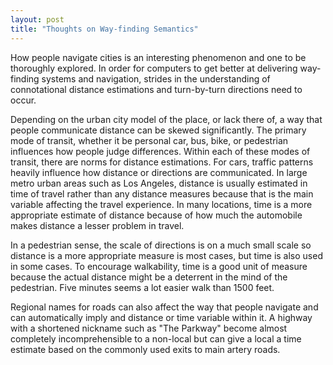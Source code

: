 ```yaml
---
layout: post
title: "Thoughts on Way-finding Semantics"
---
```


How people navigate cities is an interesting phenomenon and one to be thoroughly explored. In order for computers to get better at delivering way-finding systems and navigation, strides in the understanding of connotational distance estimations and turn-by-turn directions need to occur.

Depending on the urban city model of the place, or lack there of, a way that people communicate distance can be skewed significantly. The primary mode of transit, whether it be personal car, bus, bike, or pedestrian influences how people judge differences. Within each of these modes of transit, there are norms for distance estimations. For cars, traffic patterns heavily influence how distance or directions are communicated. In large metro urban areas such as Los Angeles, distance is usually estimated in time of travel rather than any distance measures because that is the main variable affecting the travel experience. In many locations, time is a more appropriate estimate of distance because of how much the automobile makes distance a lesser problem in travel.

In a pedestrian sense, the scale of directions is on a much small scale so distance is a more appropriate measure is most cases, but time is also used in some cases. To encourage walkability, time is a good unit of measure because the actual distance might be a deterrent in the mind of the pedestrian. Five minutes seems a lot easier walk than 1500 feet.

Regional names for roads can also affect the way that people navigate and can automatically imply and distance or time variable within it. A highway with a shortened nickname such as "The Parkway" become almost completely incomprehensible to a non-local but can give a local a time estimate based on the commonly used exits to main artery roads.
